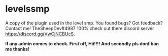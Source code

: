 # levelssmp

A copy of the plugin used in the level smp. You found bugs? Got feedback? Contact me! TheSheepDev#4987
100% check out there discord server https://discord.gg/VwCjNCBUcS. 

<strong>If any admin comes to check. First off, Hii!!!! And secondly pls dont ban me thanks!<strong>
